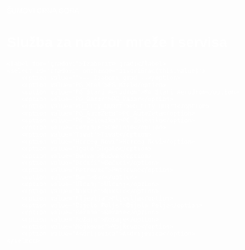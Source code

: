 ŠUMOVI CRNA GORA
<html lang="sr">
<head>
    <meta charset="UTF-8">
    <title>Služba za nadzor mreže i servisa</title>
    <style>
        body {
            font-family: Arial, sans-serif;
            padding: 20px;
            background-image: url('[images/pozadina.jpg](https://www.google.com/url?sa=i&url=https%3A%2F%2Fvtonline.vt.edu%2FCertificates%2FInternet-Network-Technologies.html&psig=AOvVaw3h-f50L6DH6xEptNeS8CJX&ust=1749463371151000&source=images&cd=vfe&opi=89978449&ved=0CBQQjRxqFwoTCLClqJHJ4Y0DFQAAAAAdAAAAABAE)'); /* 👉 putanja do slike */
            background-size: cover;
            background-position: center;
            background-repeat: no-repeat;
            color: white; /* Tekst da bude čitljiv na tamnijoj pozadini */
        }
        h1 {
            color: #fff;
        }
        select {
            padding: 10px;
            font-size: 16px;
        }
    </style>
    <script>
        function otvoriGrad(stranica) {
            if (stranica !== "") {
                window.location.href = `gradovi/${stranica}.html`;
            }
        }
    </script>
</head>
<body>
    <h1>Služba za nadzor mreže i servisa</h1>

    <label for="gradovi">Izaberite grad:</label>
    <select id="gradovi" onchange="otvoriGrad(this.value)">
        <option value="">-- Izaberi grad --</option>
        <option value="PG_Mtel">PG_Mtel</option>
        <option value="PG_Stari_Aerodrom">PG_Stari Aerodrom</option>
        <option value="PG_Bazar">PG_Bazar</option>
        <option value="PG_City_Quart">PG_City Quart</option>
        <option value="PG_AutoZeta">PG_AutoZeta</option>
        <option value="PG_Zelenika">PG_Zelenika</option>
        <option value="Cetinje">Cetinje</option>
        <option value="Tivat">Tivat</option>
        <option value="Herceg_Novi">Herceg Novi</option>
        <option value="Igalo">Igalo</option>
        <option value="Budva">Budva</option>
        <option value="Bečići">Bečići</option>
        <option value="Petrovac">Petrovac</option>
        <option value="Bar">Bar</option>
        <option value="Ulcinj">Ulcinj</option>
        <option value="Nikšić">Nikšić</option>
        <option value="Pljevlja">Pljevlja</option>
        <option value="Bijelo_Polje">Bijelo Polje</option>
        <option value="Berane">Berane</option>
        <option value="Rožaje">Rožaje</option>
        <option value="Mojkovac">Mojkovac</option>
        <option value="Andrijevica">Andrijevica</option>
    </select>
</body>
</html>

